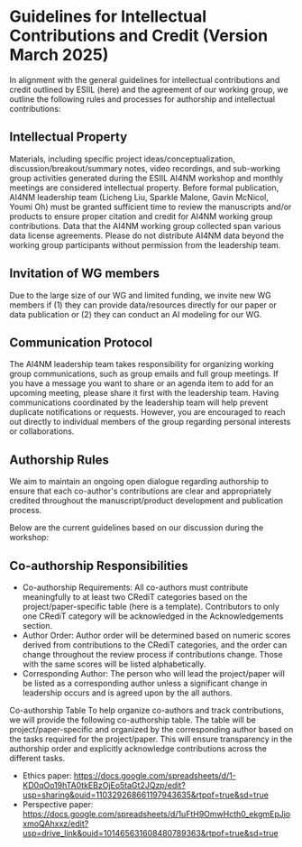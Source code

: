# Guidelines for Intellectual Contributions and Credit (Version March 2025)
In alignment with the general guidelines for intellectual contributions and credit outlined by ESIIL (here) and the agreement of our working group, we outline the following rules and processes for authorship and intellectual contributions:

## Intellectual Property
Materials, including specific project ideas/conceptualization, discussion/breakout/summary notes, video recordings, and sub-working group activities generated during the ESIIL AI4NM workshop and monthly meetings are considered intellectual property. Before formal publication, AI4NM leadership team (Licheng Liu, Sparkle Malone, Gavin McNicol, Youmi Oh) must be granted sufficient time to review the manuscripts and/or products to ensure proper citation and credit for AI4NM working group contributions.
Data that the AI4NM working group collected span various data license agreements. Please do not distribute AI4NM data beyond the working group participants without permission from the leadership team.

## Invitation of WG members
Due to the large size of our WG and limited funding, we invite new WG members if (1) they can provide data/resources directly for our paper or data publication or (2) they can conduct an AI modeling for our WG.

## Communication Protocol
The AI4NM leadership team takes responsibility for organizing working group communications, such as group emails and full group meetings. If you have a message you want to share or an agenda item to add for an upcoming meeting, please share it first with the leadership team. Having communications coordinated by the leadership team will help prevent duplicate notifications or requests. However, you are encouraged to reach out directly to individual members of the group regarding personal interests or collaborations.

## Authorship Rules
We aim to maintain an ongoing open dialogue regarding authorship to ensure that each co-author's contributions are clear and appropriately credited throughout the manuscript/product development and publication process.

Below are the current guidelines based on our discussion during the workshop:
## Co-authorship Responsibilities
- Co-authorship Requirements: All co-authors must contribute meaningfully to at least two CRediT categories based on the project/paper-specific table (here is a template). Contributors to only one CRediT category will be acknowledged in the Acknowledgements section.
- Author Order: Author order will be determined based on numeric scores derived from contributions to the CRediT categories, and the order can change throughout the review process if contributions change. Those with the same scores will be listed alphabetically.
- Corresponding Author: The person who will lead the project/paper will be listed as a corresponding author unless a significant change in leadership occurs and is agreed upon by the all authors.

Co-authorship Table
To help organize co-authors and track contributions, we will provide the following co-authorship table. The table will be project/paper-specific and organized by the corresponding author based on the tasks required for the project/paper. This will ensure transparency in the authorship order and explicitly acknowledge contributions across the different tasks.
- Ethics paper: 
https://docs.google.com/spreadsheets/d/1-KD0qOo19hTA0tkEBzOjEo5taGt2JQzp/edit?usp=sharing&ouid=110329268661197943635&rtpof=true&sd=true
- Perspective paper: 
https://docs.google.com/spreadsheets/d/1uFtH9OmwHcth0_ekgmEpJioxmoQAhxxz/edit?usp=drive_link&ouid=101465631608480789363&rtpof=true&sd=true

